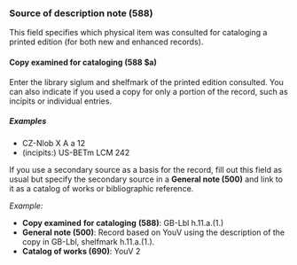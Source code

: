 ### Source of description note (588)

This field specifies which physical item was consulted for cataloging a printed edition (for both new and enhanced
records).

#### Copy examined for cataloging (588 $a)

Enter the library siglum and shelfmark of the printed edition consulted. You can also indicate if you used a copy for
only a portion of the record, such as incipits or individual entries.

##### Examples

- CZ-Nlob X A a 12
- (incipits:) US-BETm LCM 242

If you use a secondary source as a basis for the record, fill out this field as usual but specify the secondary source
in a **General note (500)** and link to it as a catalog of works or bibliographic reference.

_Example:_

- **Copy examined**  **for cataloging** **(588)**: GB-Lbl h.11.a.(1.)
- **General note (500)**: Record based on YouV using the description of the copy in GB-Lbl, shelfmark h.11.a.(1.).
- **Catalog of works (690)**: YouV 2
